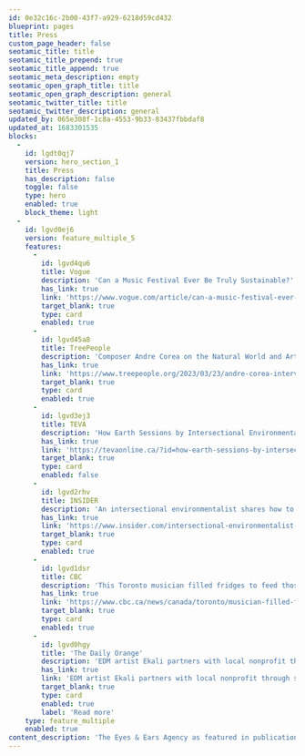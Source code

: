 ```yaml
---
id: 0e32c16c-2b00-43f7-a929-6218d59cd432
blueprint: pages
title: Press
custom_page_header: false
seotamic_title: title
seotamic_title_prepend: true
seotamic_title_append: true
seotamic_meta_description: empty
seotamic_open_graph_title: title
seotamic_open_graph_description: general
seotamic_twitter_title: title
seotamic_twitter_description: general
updated_by: 065e308f-1c8a-4553-9b33-83437fbbdaf8
updated_at: 1683301535
blocks:
  -
    id: lgdt0qj7
    version: hero_section_1
    title: Press
    has_description: false
    toggle: false
    type: hero
    enabled: true
    block_theme: light
  -
    id: lgvd0ej6
    version: feature_multiple_5
    features:
      -
        id: lgvd4qu6
        title: Vogue
        description: 'Can a Music Festival Ever Be Truly Sustainable?'
        has_link: true
        link: 'https://www.vogue.com/article/can-a-music-festival-ever-be-sustainable'
        target_blank: true
        type: card
        enabled: true
      -
        id: lgvd45a8
        title: TreePeople
        description: 'Composer Andre Corea on the Natural World and Art as Activism'
        has_link: true
        link: 'https://www.treepeople.org/2023/03/23/andre-corea-interview/'
        target_blank: true
        type: card
        enabled: true
      -
        id: lgvd3ej3
        title: TEVA
        description: 'How Earth Sessions by Intersectional Environmentalist Combines Art and Activism'
        has_link: true
        link: 'https://tevaonline.ca/?id=how-earth-sessions-by-intersectional-environmentalist-combines-art-and-activism'
        target_blank: true
        type: card
        enabled: false
      -
        id: lgvd2rhv
        title: INSIDER
        description: 'An intersectional environmentalist shares how to host sustainable gatherings and celebrations with minimal waste'
        has_link: true
        link: 'https://www.insider.com/intersectional-environmentalist-shares-tips-for-sustainable-gatherings-2022-9'
        target_blank: true
        type: card
        enabled: true
      -
        id: lgvd1dsr
        title: CBC
        description: 'This Toronto musician filled fridges to feed those in need this holiday season'
        has_link: true
        link: 'https://www.cbc.ca/news/canada/toronto/musician-filled-fridges-sounds-of-the-season-1.5838327'
        target_blank: true
        type: card
        enabled: true
      -
        id: lgvd0hgy
        title: 'The Daily Orange'
        description: 'EDM artist Ekali partners with local nonprofit through student-run agency'
        has_link: true
        link: 'EDM artist Ekali partners with local nonprofit through student-run agency'
        target_blank: true
        type: card
        enabled: true
        label: 'Read more'
    type: feature_multiple
    enabled: true
content_description: 'The Eyes & Ears Agency as featured in publications.'
---
```

